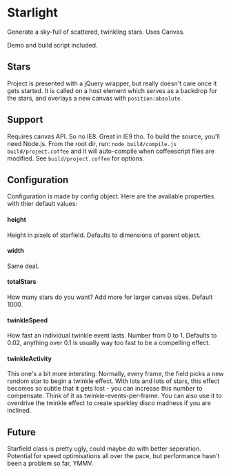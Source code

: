 Starlight
=========

Generate a sky-full of scattered, twinkling stars. Uses Canvas.

Demo and build script included.


Stars
-----

Project is presented with a jQuery wrapper, but really doesn't care once it gets started. It is called
on a host element which serves as a backdrop for the stars, and overlays a new canvas with `position:absolute`.


Support
-------

Requires canvas API. So no IE8. Great in IE9 tho.
To build the source, you'll need Node.js. From the root dir, run:
`node build/compile.js build/project.coffee`
and it will auto-compile when coffeescript files are modified.
See `build/project.coffee` for options.


Configuration
-------------

Configuration is made by config object. Here are the available properties with thier default values:

#### height

Height in pixels of starfield. Defaults to dimensions of parent object.


#### width

Same deal.


#### totalStars

How many stars do you want? Add more for larger canvas sizes. Default 1000.


#### twinkleSpeed

How fast an individual twinkle event lasts. Number from 0 to 1. Defaults to 0.02, anything over 0.1 is
usually way too fast to be a compelling effect.


#### twinkleActivity

This one's a bit more intersting. Normally, every frame, the field picks a new random star to begin a
twinkle effect. With lots and lots of stars, this effect becomes so subtle that it gets lost - you can
increase this number to compensate. Think of it as twinkle-events-per-frame. You can also use it to
overdrive the twinkle effect to create sparkley disco madness if you are inclined.


Future
------

Starfield class is pretty ugly, could maybe do with better seperation. Potential for speed
optimisations all over the pace, but performance hasn't been a problem so far, YMMV.
